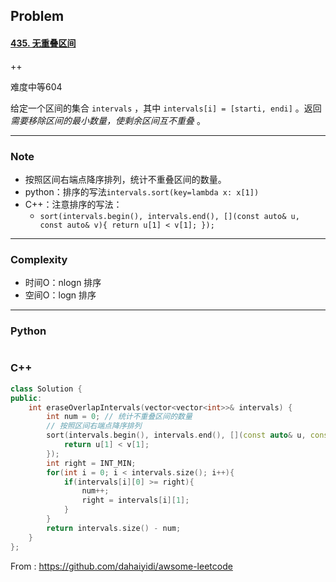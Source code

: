 ## Problem

#### [435. 无重叠区间](https://leetcode-cn.com/problems/non-overlapping-intervals/)

++

难度中等604

给定一个区间的集合 `intervals` ，其中 `intervals[i] = [starti, endi]` 。返回 *需要移除区间的最小数量，使剩余区间互不重叠* 。

 

------

### Note

- 按照区间右端点降序排列，统计不重叠区间的数量。
- python：排序的写法`intervals.sort(key=lambda x: x[1])`
- C++：注意排序的写法：
  - `sort(intervals.begin(), intervals.end(), [](const auto& u, const auto& v){
                return u[1] < v[1];
            });`

------

### Complexity

- 时间O：nlogn  排序
- 空间O：logn 排序

------

### Python

```python

```

### C++

```C++
class Solution {
public:
    int eraseOverlapIntervals(vector<vector<int>>& intervals) {
        int num = 0; // 统计不重叠区间的数量
        // 按照区间右端点降序排列
        sort(intervals.begin(), intervals.end(), [](const auto& u, const auto& v){
            return u[1] < v[1];
        });
        int right = INT_MIN;
        for(int i = 0; i < intervals.size(); i++){
            if(intervals[i][0] >= right){
                num++;
                right = intervals[i][1];
            }
        }
        return intervals.size() - num;
    }
};
```



From : https://github.com/dahaiyidi/awsome-leetcode
